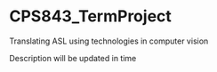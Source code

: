 # CPS843_TermProject
Translating ASL using technologies in computer vision

Description will be updated in time
